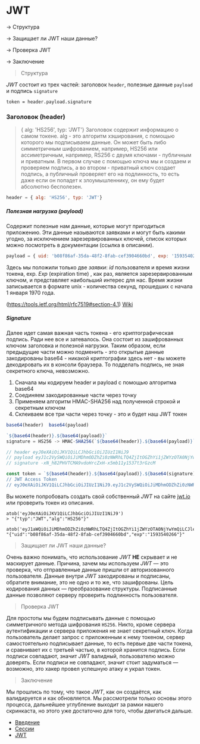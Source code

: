 # JWT

-> Структура

-> Защищает ли JWT наши данные?

-> Проверка JWT

-> Заключение


> Структура

*JWT* состоит из трех частей: заголовок `header`, полезные данные `payload` и подпись `signature`

`token = header.payload.signature` 

### Заголовок (header)
> { alg: 'HS256', typ: 'JWT'}
Заголовок содержит информацию о самом токене.
alg - это алгоритм хэширования, с помощью которого мы подписываем данные. Он может быть либо симметричным шифрованием, например, HS256 или ассиметричным, например, RS256 с двумя ключами - публичным и приватным.
В первом случае с помощью ключа мы и создаем и проверяем подпись, а во втором - приватный ключ создает подпись, а публичный проверяет его на подлинность, то есть даже если он попадет к злоумышленнику, он ему будет абсолютно бесполезен.

```js
header = { alg: 'HS256', typ: 'JWT'}
```

##### Полезная нагрузка (payload)

Содержит полезные нам данные, которые могут пригодиться приложению. Эти данные называются заявками и могут быть какими угодно, за исключением зарезервированных ключей, список которых можно посмотреть в документации (ссылка в описании).

```js
payload = { uid: 'b08f86af-35da-48f2-8fab-cef3904660bd', exp: '1593540266' }
```

Здесь мы положили только две *заявки*: *id* пользователя и время жизни токена, exp. *Exp* (expiration time) , как раз, является зарезервированным ключом, и представляет наибольший интерес для нас. Время жизни записывается в формате unix - количества секунд, прошедших с начала 1 января 1970 года.

(https://tools.ietf.org/html/rfc7519#section-4.1) [Wiki](https://en.wikipedia.org/wiki/JSON_Web_Token#Standard_fields)

##### Signature
Далее идет самая важная часть токена - его криптографическая подпись. Ради нее все и затевалось. Она состоит из зашифрованных ключом заголовка и полезной нагрузки. Таким образом, если предыдущие части можно подменить - это открытые данные закодированы base64 - никакой криптографии здесь нет - вы можете декодировать их в консоли браузера. То подделать подпись, не зная секретного ключа, невозможно.

1. Сначала мы кодируем header и payload с помощью алгоритма base64
2. Соединяем закодированные части через точку
3. Применяем алгоритм HMAC-SHA256 над полученной строкой и секретным ключом
4. Склеиваем все три части через точку - это и будет наш JWT токен

```js
base64(header)  base64(payload)

`${base64(header)}.${base64(payload)}`
signature = HS256 -> HMAC-SHA256(`${base64(header)}.${base64(payload)}` - unsigned, 'cAtwa1kkEy' -> SECRET_KEY)

// header eyJ0eXAiOiJKV1QiLCJhbGciOiJIUzI1NiJ9
// payload eyJ1c2VySWQiOiJiMDhmODZhZi0zNWRhLTQ4ZjItOGZhYi1jZWYzOTA0NjYwYmQifQ
// signature -xN_h82PHVTCMA9vdoHrcZxH-x5mb11y1537t3rGzcM
```

```js
const token = `${base64(header)}.${base64(payload)}.${base64(signature)}
// JWT Access Token
// eyJ0eXAiOiJKV1QiLCJhbGciOiJIUzI1NiJ9.eyJ1c2VySWQiOiJiMDhmODZhZi0zNWRhLTQ4ZjItOGZhYi1jZWYzOTA0NjYwYmQifQ.-xN_h82PHVTCMA9vdoHrcZxH-x5mb11y1537t3rGzcM
```

Вы можете попробовать создать свой собственный *JWT* на сайте [jwt.io](https://jwt.io/) или проверить токен из описания.
```
atob('eyJ0eXAiOiJKV1QiLCJhbGciOiJIUzI1NiJ9')
> "{"typ":"JWT","alg":"HS256"}"

atob('eyJ1aWQiOiJiMDhmODZhZi0zNWRhLTQ4ZjItOGZhYi1jZWYzOTA0NjYwYmQiLCJleHAiOiIxNTkzNTQwMjY2In0')
"{"uid":"b08f86af-35da-48f2-8fab-cef3904660bd","exp":"1593540266"}"
```

> Защищает ли JWT наши данные?

Очень важно понимать, что использование *JWT* **НЕ** скрывает и не маскирует данные. Причина, зачем мы используем *JWT* — это проверка, что отправленные данные пришли от авторизованного пользователя. Данные внутри *JWT* закодированы и подписаны, обратите внимание, это не одно и то же, что зашифрованы. Цель кодирования данных — преобразование структуры. Подписанные данные позволяют серверу проверить подлинность пользователя.



> Проверка JWT

Для простоты мы будем подписывать данные с помощью симметричного метода шифрования `HS256`. Никто, кроме сервера аутентификации и сервера приложения не знает секретный ключ. Когда пользователь делает запрос с приложенным к нему токеном, сервер самостоятельно подписывает данные, то есть первые две части токена, и сравнивает их с третьей частью, в которой хранится подпись. Если подписи совпадают, значит *JWT* валидный, пользователю можно доверять. Если подписи не совпадают, значит стоит задуматься — возможно, это хакер провел успешную атаку и украл токен.

> Заключение

Мы прошлись по тому, что такое *JWT*, как он создаётся, как валидируется и как обновляется. Мы рассмотрели только основы этого процесса, дальнейшее углубление выходит за рамки нашего скринкаста, но этого уже достаточно для того, чтобы двигаться дальше.


- [Введение](./0.intro.md)
- [Сессии](./1.sessions.md)
- [JWT](./2.jwt.md)

